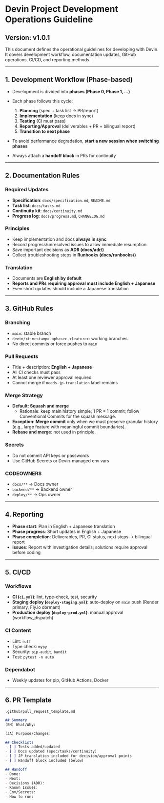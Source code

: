 # Devin Project Development Operations Guideline
## Version: v1.0.1

This document defines the operational guidelines for developing with Devin.  
It covers development workflow, documentation updates, GitHub operations, CI/CD, and reporting methods.

---

## 1. Development Workflow (Phase-based)

- Development is divided into **phases (Phase 0, Phase 1, …)**  
- Each phase follows this cycle:  
  1. **Planning** (spec + task list → PR/report)  
  2. **Implementation** (keep docs in sync)  
  3. **Testing** (CI must pass)  
  4. **Reporting/Approval** (deliverables + PR + bilingual report)  
  5. **Transition to next phase**

- To avoid performance degradation, **start a new session when switching phases**  
- Always attach a **handoff block** in PRs for continuity  

---

## 2. Documentation Rules

### Required Updates
- **Specification**: `docs/specification.md`, `README.md`  
- **Task list**: `docs/tasks.md`  
- **Continuity kit**: `docs/continuity.md`  
- **Progress log**: `docs/progress.md`, `CHANGELOG.md`  

### Principles
- Keep implementation and docs **always in sync**  
- Record progress/unresolved issues to allow immediate resumption  
- Save important decisions as **ADR (docs/adr/)**  
- Collect troubleshooting steps in **Runbooks (docs/runbooks/)**  

### Translation
- Documents are **English by default**  
- **Reports and PRs requiring approval must include English + Japanese**  
- Even short updates should include a Japanese translation  

---

## 3. GitHub Rules

### Branching
- `main`: stable branch  
- `devin/<timestamp>-<phase>-<feature>`: working branches  
- No direct commits or force pushes to `main`  

### Pull Requests
- Title + description: **English + Japanese**  
- All CI checks must pass  
- At least one reviewer approval required  
- Cannot merge if `needs-jp-translation` label remains

### Merge Strategy
- **Default: Squash and merge**
  - Rationale: keep main history simple; 1 PR = 1 commit; follow Conventional Commits for the squash message.
- **Exception: Merge commit** only when we must preserve granular history (e.g., large feature with meaningful commit boundaries).
- **Rebase and merge**: not used in principle.  

### Secrets
- Do not commit API keys or passwords  
- Use GitHub Secrets or Devin-managed env vars  

### CODEOWNERS
- `docs/**` → Docs owner  
- `backend/**` → Backend owner  
- `deploy/**` → Ops owner  

---

## 4. Reporting

- **Phase start**: Plan in English + Japanese translation  
- **Phase progress**: Short updates in English + Japanese  
- **Phase completion**: Deliverables, PR, CI status, next steps → bilingual report  
- **Issues**: Report with investigation details; solutions require approval before coding  

---

## 5. CI/CD

### Workflows
- **CI (`ci.yml`)**: lint, type-check, test, security  
- **Staging deploy (`deploy-staging.yml`)**: auto-deploy on `main` push (Render primary, Fly.io dormant)  
- **Production deploy (`deploy-prod.yml`)**: manual approval (workflow_dispatch)  

### CI Content
- Lint: `ruff`  
- Type check: `mypy`  
- Security: `pip-audit`, `bandit`  
- Test: `pytest -n auto`  

### Dependabot
- Weekly updates for pip, GitHub Actions, Docker  

---

## 6. PR Template

`.github/pull_request_template.md`

```markdown
## Summary
(EN) What/Why:

(JA) Purpose/Changes:

## Checklists
- [ ] Tests added/updated
- [ ] Docs updated (spec/tasks/continuity)
- [ ] JP translation included for decision/approval points
- [ ] Handoff block included (below)

## Handoff
- Done:
- Next:
- Decisions (ADR):
- Known Issues:
- Env/Secrets:
- How to run:
